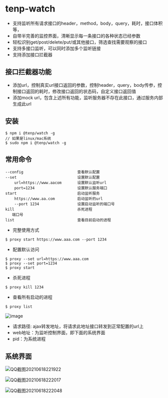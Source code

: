 
# tenp-watch
- 支持监听所有请求接口的header，method，body，query，耗时，接口体积等，
- 自带半完善的监控界面，清晰显示每一条接口的各种状态已经参数
- 轻松识别get/post/delete/put/或其他接口，筛选查找需要观察的接口
- 支持多接口监听，可以同时添加多个监听链接
- 支持添加接口拦截器

## 接口拦截器功能
- 添加url，控制真实url接口返回的参数，控制header，query，body传参，控制接口返回的耗时，修改接口返回的状态码，自定义接口返回值
- 添加mock url，包含上述所有功能，监听服务器不存在此接口，通过服务内部生成此url

## 安装
```base
$ npm i @tenp/watch -g
// 如果是linux/mac系统
$ sudo npm i @tenp/watch -g
```

## 常用命令
```base
--config                        查看默认配置
--set                           设置默认配置
    url=https://www.aacom       设置默认监听url
    port=1234                   设置默认服务端口
start                           启动监听服务
    https://www.aa.com          启动监听的url
    --port 1234                 设置启动监听的端口号
kill                            杀死进程
   端口号
list                            查看目前启动的进程
```
- 完整使用方式
```base
$ proxy start https://www.aaa.com --port 1234
```
- 配置默认访问
```base
$ proxy --set url=https://www.aaa.com
$ proxy --set port=1234
$ proxy start
```
- 杀死进程
```base
$ proxy kill 1234
```
- 查看所有启动的进程
```base
$ proxy list
```
![image](https://user-images.githubusercontent.com/15777183/122579669-b887c500-d087-11eb-9b7f-860fec7e0d2e.png)
- 请求路径: ajax转发地址，将请求此地址接口转发到正常配置的url上
- web地址：为监听控制界面，即下面的系统界面
- pid：为系统进程

## 系统界面
![QQ截图20210618221922](https://user-images.githubusercontent.com/15777183/122579402-752d5680-d087-11eb-8502-396480fe8e1c.png)

![QQ截图20210618222017](https://user-images.githubusercontent.com/15777183/122579447-81191880-d087-11eb-8c06-f9531c0e075a.png)

![QQ截图20210618222048](https://user-images.githubusercontent.com/15777183/122579455-837b7280-d087-11eb-8744-769416f90b73.png)
